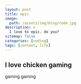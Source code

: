 ```yaml
---
layout: post
title: epic
image:
  path: /assets/img/blog/code.jpg
description: >
  I love to epic. do you?
sitemap: false
categories: [coding]
tags: [content, life]
---
```


## I love chicken gaming

gaming gaming
